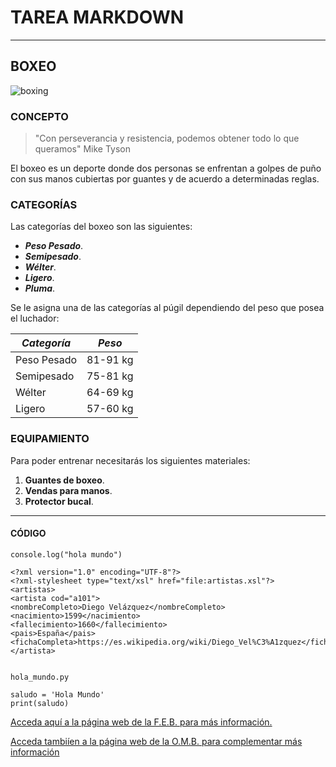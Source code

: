 # TAREA MARKDOWN  <!-- Titulo de tipo 1 -->
___

## BOXEO <!-- Título de tipo 2 --> <!-- Imagen insertada con acceso externo -->
![boxing](https://i.pinimg.com/originals/d6/44/99/d6449957f3d7f2a69ab0f0554539a738.gif "boxing ring")

### CONCEPTO <!-- Título de tipo 3 -->
>"Con perseverancia y resistencia, podemos obtener todo lo que queramos" Mike Tyson <!-- Cita -->

El boxeo es un deporte donde dos personas se enfrentan a golpes de puño con sus manos cubiertas por guantes y de acuerdo a determinadas reglas.

### CATEGORÍAS

Las categorías del boxeo son las siguientes:
* ***Peso Pesado***.
* ***Semipesado***.
* ***Wélter***.
* ***Ligero***.
* ***Pluma***.
    <!-- Lista desordenada y tabla -->
Se le asigna una de las categorías al púgil dependiendo del peso que posea el luchador:

|***Categoría***|***Peso***|
|---------------|----------|
|Peso Pesado    |81-91 kg  |
|Semipesado     |75-81 kg  |
|Wélter         |64-69 kg  |
|Ligero         |57-60 kg  |



### EQUIPAMIENTO
Para poder entrenar necesitarás los siguientes materiales: <!-- Lista ordenada -->

1. **Guantes de boxeo**.
2. **Vendas para manos**.
3. **Protector bucal**.



___
#### CÓDIGO <!-- Título de tipo 4 -->
`console.log("hola mundo")` <!-- Secciones con código Python y XML -->


```
<?xml version="1.0" encoding="UTF-8"?>
<?xml-stylesheet type="text/xsl" href="file:artistas.xsl"?>
<artistas>
<artista cod="a101">
<nombreCompleto>Diego Velázquez</nombreCompleto>
<nacimiento>1599</nacimiento>
<fallecimiento>1660</fallecimiento>
<pais>España</pais>
<fichaCompleta>https://es.wikipedia.org/wiki/Diego_Vel%C3%A1zquez</fichaCompleta>
</artista>


```

`hola_mundo.py`


```
saludo = 'Hola Mundo'
print(saludo)
```

[Acceda aquí a la página web de la F.E.B. para más información.](https://www.feboxeo.es "Federación Española de Boxeo")

[Acceda tambiíen a la página web de la O.M.B. para complementar más información](https://wboboxing.com/ "Organización Mundial de Boxeo")
<!-- Accesos a páginas web -->
